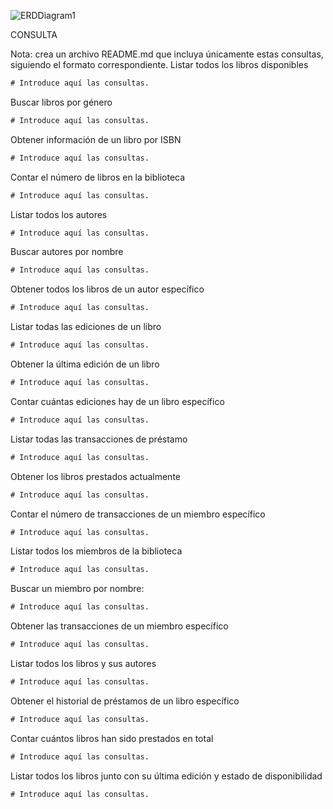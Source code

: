 ![ERDDiagram1](https://github.com/user-attachments/assets/9f8344df-66c4-483f-94c7-d05db6fc0ba4)


CONSULTA

Nota: crea un archivo README.md que incluya únicamente estas consultas, siguiendo
el formato correspondiente.
Listar todos los libros disponibles
```sql
# Introduce aquí las consultas.
```
Buscar libros por género
```sql
# Introduce aquí las consultas.
```
Obtener información de un libro por ISBN
```sql
# Introduce aquí las consultas.
```
Contar el número de libros en la biblioteca
```sql
# Introduce aquí las consultas.
```
Listar todos los autores
```sql
# Introduce aquí las consultas.
```
Buscar autores por nombre
```sql
# Introduce aquí las consultas.
```
Obtener todos los libros de un autor específico
```sql
# Introduce aquí las consultas.
```
Listar todas las ediciones de un libro
```sql
# Introduce aquí las consultas.
```
Obtener la última edición de un libro
```sql
# Introduce aquí las consultas.
```
Contar cuántas ediciones hay de un libro específico
```sql
# Introduce aquí las consultas.
```
Listar todas las transacciones de préstamo
```sql
# Introduce aquí las consultas.
```
Obtener los libros prestados actualmente
```sql
# Introduce aquí las consultas.
```
Contar el número de transacciones de un miembro específico
```sql
# Introduce aquí las consultas.
```
Listar todos los miembros de la biblioteca
```sql
# Introduce aquí las consultas.
```
Buscar un miembro por nombre:
```sql
# Introduce aquí las consultas.
```
Obtener las transacciones de un miembro específico
```sql
# Introduce aquí las consultas.
```
Listar todos los libros y sus autores
```sql
# Introduce aquí las consultas.
```
Obtener el historial de préstamos de un libro específico
```sql
# Introduce aquí las consultas.
```
Contar cuántos libros han sido prestados en total
```sql
# Introduce aquí las consultas.
```
Listar todos los libros junto con su última edición y estado de disponibilidad
```sql
# Introduce aquí las consultas.
